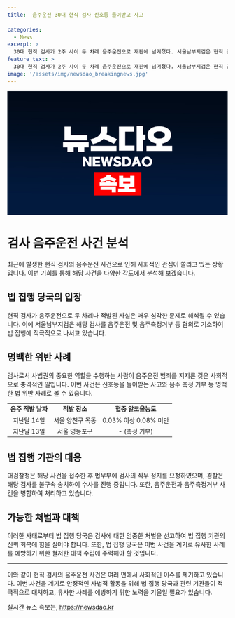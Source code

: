 ```yaml
---
title:  음주운전 30대 현직 검사 신호등 들이받고 사고

categories:
  - News
excerpt: >
  30대 현직 검사가 2주 사이 두 차례 음주운전으로 재판에 넘겨졌다. 서울남부지검은 현직 검사 A씨를 음주운전 및 음주측정거부 등 혐의로 불구속 기소했으며, A씨는 두 차례의 음주운전과 신호등을 들이받는 사고를 낸 혐의를 받고 있다. 대검찰청은 A씨의 직무 정지를 요청했으며, 경찰은 A씨를 불구속 송치하고 해당 사건을 병합해 수사 중이다. A씨의 음주운전으로 인한 사고와 법 질서를 유지해야 할 직업에 있어서의 파렴치한 행동이 이목을 끈다.
feature_text: >
  30대 현직 검사가 2주 사이 두 차례 음주운전으로 재판에 넘겨졌다. 서울남부지검은 현직 검사 A씨를 음주운전 및 음주측정거부 등 혐의로 불구속 기소했으며, A씨는 두 차례의 음주운전과 신호등을 들이받는 사고를 낸 혐의를 받고 있다. 대검찰청은 A씨의 직무 정지를 요청했으며, 경찰은 A씨를 불구속 송치하고 해당 사건을 병합해 수사 중이다. A씨의 음주운전으로 인한 사고와 법 질서를 유지해야 할 직업에 있어서의 파렴치한 행동이 이목을 끈다.
image: '/assets/img/newsdao_breakingnews.jpg'
---
```


<p><img src="/assets/img/newsdao_breakingnews.jpg" alt="flaretime 속보" /></p>

<h1>검사 음주운전 사건 분석</h1>

<p data-ke-size="size16">최근에 발생한 현직 검사의 음주운전 사건으로 인해 사회적인 관심이 쏠리고 있는 상황입니다. 이번 기회를 통해 해당 사건을 다양한 각도에서 분석해 보겠습니다.</p>

<h2 data-ke-size="size26">법 집행 당국의 입장</h2>

<p data-ke-size="size16">현직 검사가 음주운전으로 두 차례나 적발된 사실은 매우 심각한 문제로 해석될 수 있습니다. 이에 서울남부지검은 해당 검사를 음주운전 및 음주측정거부 등 혐의로 기소하여 법 집행에 적극적으로 나서고 있습니다.</p>

<h2 data-ke-size="size26">명백한 위반 사례</h2>

<p data-ke-size="size16">검사로서 사법권의 중요한 역할을 수행하는 사람이 음주운전 범죄를 저지른 것은 사회적으로 충격적인 일입니다. 이번 사건은 신호등을 들이받는 사고와 음주 측정 거부 등 명백한 법 위반 사례로 볼 수 있습니다.</p>

<table>
    <tbody>
        <tr>
            <td style="text-align: center; height: 17px;"><b>음주 적발 날짜</b></td>
            <td style="text-align: center; height: 17px;"><b>적발 장소</b></td>
            <td style="text-align: center; height: 17px;"><b>혈중 알코올농도</b></td>
        </tr>
        <tr>
            <td style="text-align: center; height: 17px;">지난달 14일</td>
            <td style="text-align: center; height: 17px;">서울 양천구 목동</td>
            <td style="text-align: center; height: 17px;">0.03% 이상 0.08% 미만</td>
        </tr>
        <tr>
            <td style="text-align: center; height: 17px;">지난달 13일</td>
            <td style="text-align: center; height: 17px;">서울 영등포구</td>
            <td style="text-align: center; height: 17px;">- (측정 거부)</td>
        </tr>
    </tbody>
</table>

<h2 data-ke-size="size26">법 집행 기관의 대응</h2>

<p data-ke-size="size16">대검찰청은 해당 사건을 접수한 후 법무부에 검사의 직무 정지를 요청하였으며, 경찰은 해당 검사를 불구속 송치하여 수사를 진행 중입니다. 또한, 음주운전과 음주측정거부 사건을 병합하여 처리하고 있습니다.</p>

<h2 data-ke-size="size26">가능한 처벌과 대책</h2>

<p data-ke-size="size16">이러한 사태로부터 법 집행 당국은 검사에 대한 엄중한 처벌을 선고하여 법 집행 기관의 신뢰 회복에 힘을 실어야 합니다. 또한, 법 집행 당국은 이번 사건을 계기로 유사한 사례를 예방하기 위한 철저한 대책 수립에 주력해야 할 것입니다.</p>

<hr>

<p data-ke-size="size16">이와 같이 현직 검사의 음주운전 사건은 여러 면에서 사회적인 이슈를 제기하고 있습니다. 이번 사건을 계기로 안정적인 사법적 활동을 위해 법 집행 당국과 관련 기관들이 적극적으로 대처하고, 유사한 사례를 예방하기 위한 노력을 기울일 필요가 있습니다.</p>
실시간 뉴스 속보는, <a href="https://newsdao.kr" rel="dofollow">https://newsdao.kr</a>


